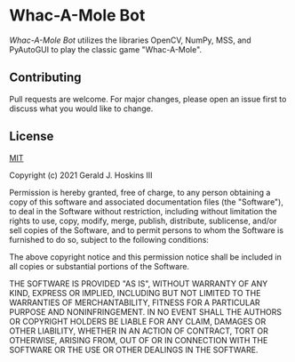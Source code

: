# Whac-A-Mole Bot

*Whac-A-Mole Bot* utilizes the libraries OpenCV, NumPy, MSS, and PyAutoGUI to play the classic game "Whac-A-Mole".

## Contributing

Pull requests are welcome. For major changes, please open an issue first to discuss what you would like to change.

## License

[MIT](https://choosealicense.com/licenses/mit/)

Copyright (c) 2021 Gerald J. Hoskins III

Permission is hereby granted, free of charge, to any person obtaining a copy
of this software and associated documentation files (the "Software"), to deal
in the Software without restriction, including without limitation the rights
to use, copy, modify, merge, publish, distribute, sublicense, and/or sell
copies of the Software, and to permit persons to whom the Software is
furnished to do so, subject to the following conditions:

The above copyright notice and this permission notice shall be included in all
copies or substantial portions of the Software.

THE SOFTWARE IS PROVIDED "AS IS", WITHOUT WARRANTY OF ANY KIND, EXPRESS OR
IMPLIED, INCLUDING BUT NOT LIMITED TO THE WARRANTIES OF MERCHANTABILITY,
FITNESS FOR A PARTICULAR PURPOSE AND NONINFRINGEMENT. IN NO EVENT SHALL THE
AUTHORS OR COPYRIGHT HOLDERS BE LIABLE FOR ANY CLAIM, DAMAGES OR OTHER
LIABILITY, WHETHER IN AN ACTION OF CONTRACT, TORT OR OTHERWISE, ARISING FROM,
OUT OF OR IN CONNECTION WITH THE SOFTWARE OR THE USE OR OTHER DEALINGS IN THE
SOFTWARE.
